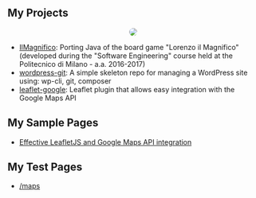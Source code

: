 ## My Projects

<p align="center">
  <img style="border-radius:50%;" src="https://avatars.githubusercontent.com/u/9614886?s=150" />
</p>

- [IlMagnifico](https://github.com/Raruto/IlMagnifico): Porting Java of the board game "Lorenzo il Magnifico" (developed during the "Software Engineering" course held at the Politecnico di Milano - a.a. 2016-2017)
- [wordpress-git](https://github.com/Raruto/wordpress-git): A simple skeleton repo for managing a WordPress site using: wp-cli, git, composer 
- [leaflet-google](https://github.com/Raruto/leaflet-google): Leaflet plugin that allows easy integration with the Google Maps API

## My Sample Pages
- [Effective LeafletJS and Google Maps API integration](/examples/leaflet-google/leaflet-google.html)

## My Test Pages
- [/maps](/maps)
